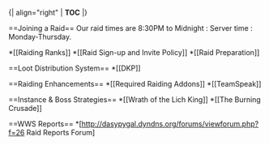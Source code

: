 {| align="right"
  | __TOC__
  |}

==Joining a Raid==
Our raid times are 8:30PM to Midnight : Server time : Monday-Thursday.

*[[Raiding Ranks]]
*[[Raid Sign-up and Invite Policy]]
*[[Raid Preparation]]

==Loot Distribution System==
*[[DKP]]

==Raiding Enhancements==
*[[Required Raiding Addons]]
*[[TeamSpeak]]


==Instance & Boss Strategies==
*[[Wrath of the Lich King]]
*[[The Burning Crusade]]

==WWS Reports==
*[http://dasypygal.dyndns.org/forums/viewforum.php?f=26 Raid Reports Forum]